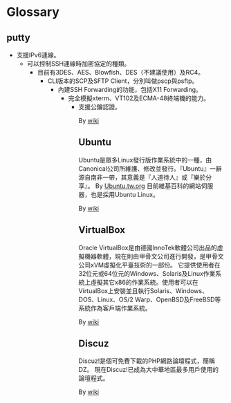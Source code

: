 # Glossary

## putty

<ul><li>支援IPv6連線。
<ul><li>可以控制SSH連線時加密協定的種類。
<ul><li>目前有3DES、AES、Blowfish、DES（不建議使用）及RC4。
<ul><li>CLI版本的SCP及SFTP Client，分別叫做pscp與psftp。
<ul><li>內建SSH Forwarding的功能，包括X11 Forwarding。
<ul><li>完全模擬xterm、VT102及ECMA-48終端機的能力。
<ul><li>支援公鑰認證。

By [wiki](https://zh.wikipedia.org/wiki/PuTTY)

## Ubuntu
Ubuntu是眾多Linux發行版作業系統中的一種，由Canonical公司所維護、修改並發行。『Ubuntu』一辭源自南非一帶，其意義是『人道待人』或『樂於分享』。
By [Ubuntu.tw.org](http://wiki.ubuntu-tw.org/index.php?title=Ubuntu)
目前維基百科的網站伺服器，也是採用Ubuntu Linux。

By [wiki](https://zh.wikipedia.org/wiki/Ubuntu)

## VirtualBox

Oracle VirtualBox是由德國InnoTek軟體公司出品的虛擬機器軟體，現在則由甲骨文公司進行開發，是甲骨文公司xVM虛擬化平臺技術的一部份。
它提供使用者在32位元或64位元的Windows、Solaris及Linux作業系統上虛擬其它x86的作業系統。使用者可以在VirtualBox上安裝並且執行Solaris、Windows、DOS、Linux、OS/2 Warp、OpenBSD及FreeBSD等系統作為客戶端作業系統。

By [wiki](https://zh.wikipedia.org/wiki/VirtualBox)

## Discuz
Discuz!是個可免費下載的PHP網路論壇程式，簡稱DZ。
現在Discuz!已成為大中華地區最多用戶使用的論壇程式。

By [wiki](https://zh.wikipedia.org/wiki/Discuz!)